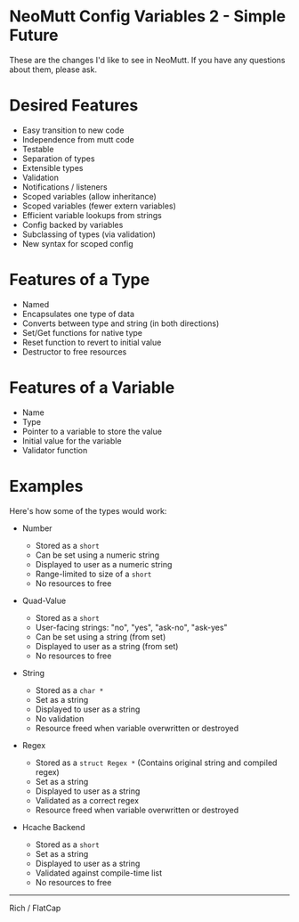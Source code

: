 # NeoMutt Config Variables 2 - Simple Future

These are the changes I'd like to see in NeoMutt.
If you have any questions about them, please ask.

# Desired Features

* Easy transition to new code
* Independence from mutt code
* Testable
* Separation of types
* Extensible types
* Validation
* Notifications / listeners
* Scoped variables (allow inheritance)
* Scoped variables (fewer extern variables)
* Efficient variable lookups from strings
* Config backed by variables
* Subclassing of types (via validation)
* New syntax for scoped config

# Features of a Type

* Named
* Encapsulates one type of data
* Converts between type and string (in both directions)
* Set/Get functions for native type
* Reset function to revert to initial value
* Destructor to free resources

# Features of a Variable

* Name
* Type
* Pointer to a variable to store the value
* Initial value for the variable
* Validator function

# Examples

Here's how some of the types would work:

* Number
  - Stored as a `short`
  - Can be set using a numeric string
  - Displayed to user as a numeric string
  - Range-limited to size of a `short`
  - No resources to free

* Quad-Value
  - Stored as a `short`
  - User-facing strings: "no", "yes", "ask-no", "ask-yes"
  - Can be set using a string (from set)
  - Displayed to user as a string (from set)
  - No resources to free

* String
  - Stored as a `char *`
  - Set as a string
  - Displayed to user as a string
  - No validation
  - Resource freed when variable overwritten or destroyed

* Regex
  - Stored as a `struct Regex *`
    (Contains original string and compiled regex)
  - Set as a string
  - Displayed to user as a string
  - Validated as a correct regex
  - Resource freed when variable overwritten or destroyed

* Hcache Backend
  - Stored as a `short`
  - Set as a string
  - Displayed to user as a string
  - Validated against compile-time list
  - No resources to free

---

Rich / FlatCap
